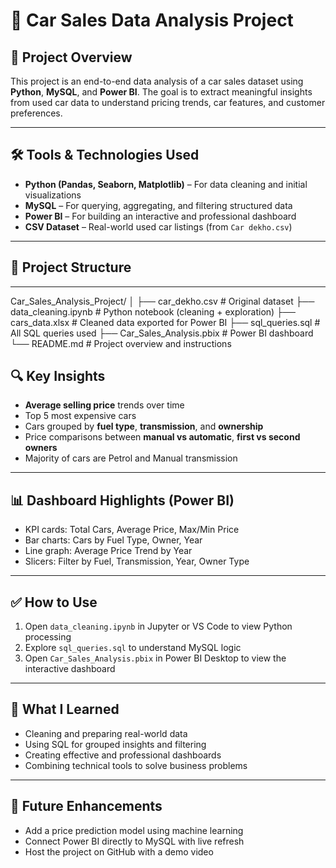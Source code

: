 # 🚗 Car Sales Data Analysis Project

## 📌 Project Overview

This project is an end-to-end data analysis of a car sales dataset using **Python**, **MySQL**, and **Power BI**. The goal is to extract meaningful insights from used car data to understand pricing trends, car features, and customer preferences.

---

## 🛠️ Tools & Technologies Used

- **Python (Pandas, Seaborn, Matplotlib)** – For data cleaning and initial visualizations
- **MySQL** – For querying, aggregating, and filtering structured data
- **Power BI** – For building an interactive and professional dashboard
- **CSV Dataset** – Real-world used car listings (from `Car dekho.csv`)

---

## 📂 Project Structure


---
Car_Sales_Analysis_Project/
│
├── car_dekho.csv # Original dataset
├── data_cleaning.ipynb # Python notebook (cleaning + exploration)
├── cars_data.xlsx # Cleaned data exported for Power BI
├── sql_queries.sql # All SQL queries used
├── Car_Sales_Analysis.pbix # Power BI dashboard
└── README.md # Project overview and instructions

## 🔍 Key Insights

- **Average selling price** trends over time
- Top 5 most expensive cars
- Cars grouped by **fuel type**, **transmission**, and **ownership**
- Price comparisons between **manual vs automatic**, **first vs second owners**
- Majority of cars are Petrol and Manual transmission

---

## 📊 Dashboard Highlights (Power BI)

- KPI cards: Total Cars, Average Price, Max/Min Price
- Bar charts: Cars by Fuel Type, Owner, Year
- Line graph: Average Price Trend by Year
- Slicers: Filter by Fuel, Transmission, Year, Owner Type

---

## ✅ How to Use

1. Open `data_cleaning.ipynb` in Jupyter or VS Code to view Python processing
2. Explore `sql_queries.sql` to understand MySQL logic
3. Open `Car_Sales_Analysis.pbix` in Power BI Desktop to view the interactive dashboard

---

## 🧠 What I Learned

- Cleaning and preparing real-world data
- Using SQL for grouped insights and filtering
- Creating effective and professional dashboards
- Combining technical tools to solve business problems

---

## 📌 Future Enhancements

- Add a price prediction model using machine learning
- Connect Power BI directly to MySQL with live refresh
- Host the project on GitHub with a demo video
